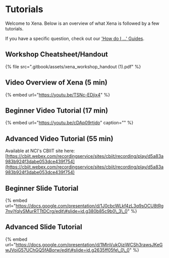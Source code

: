 # Tutorials

Welcome to Xena. Below is an overview of what Xena is followed by a few tutorials. 

If you have a specific question, check out our ['How do I ...' Guides](how-do-i/).

## Workshop Cheatsheet/Handout

{% file src=".gitbook/assets/xena\_workshop\_handout \(1\).pdf" %}

## Video Overview of Xena \(5 min\)

{% embed url="https://youtu.be/TSNc-EDjix4" %}

## Beginner Video Tutorial \(17 min\)

{% embed url="https://youtu.be/cDAp09rtjdo" caption="" %}

## Advanced Video Tutorial \(55 min\)

Available at NCI's CBIIT site here: [https://cbiit.webex.com/recordingservice/sites/cbiit/recording/play/d5a83a983b924f3dabe053dce439f754](https://cbiit.webex.com/recordingservice/sites/cbiit/recording/play/d5a83a983b924f3dabe053dce439f754)

##  Beginner Slide Tutorial

{% embed url="https://docs.google.com/presentation/d/1J0cbcWLkf4zL3q9sOCU8tRg7nvjYqlySMurRTTtDCrg/edit\#slide=id.g380b85c9b0\_3\_0" %}

## Advanced Slide Tutorial

{% embed url="https://docs.google.com/presentation/d/1MlnVukOjzjWCSh3rawsJKeGwJVoiG57UChGQ5fABorw/edit\#slide=id.g2635ff05fe\_0\_0" %}

## 

